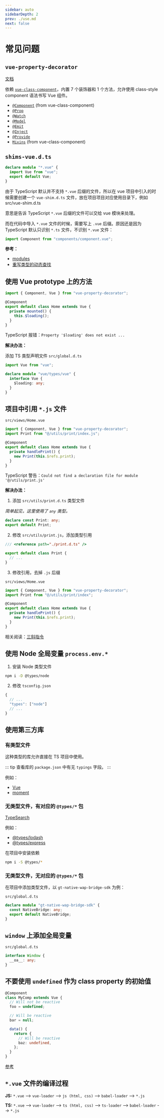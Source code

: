 ```yaml
---
sidebar: auto
sidebarDepth: 2
prev: ./use.md
next: false
---
```


# 常见问题

## `vue-property-decorator`

[文档](https://github.com/kaorun343/vue-property-decorator)

依赖 [`vue-class-component`](https://github.com/vuejs/vue-class-component)，内置 7 个装饰器和 1 个方法，允许使用 class-style component 语法书写 Vue 组件。

- [`@Component`](https://github.com/vuejs/vue-class-component#example) (from vue-class-component)
- [`@Prop`](https://github.com/kaorun343/vue-property-decorator#propoptions-propoptions--constructor--constructor---decorator)
- [`@Watch`](https://github.com/kaorun343/vue-property-decorator#watchpath-string-options-watchoptions---decorator)
- [`@Model`](https://github.com/kaorun343/vue-property-decorator#modelevent-string-options-propoptions--constructor--constructor---decorator)
- [`@Emit`](https://github.com/kaorun343/vue-property-decorator#emitevent-string-decorator)
- [`@Inject`](https://github.com/kaorun343/vue-property-decorator#providekey-string--symbol--injectoptions--from-injectkey-default-any---injectkey-decorator)
- [`@Provide`](https://github.com/kaorun343/vue-property-decorator#providekey-string--symbol--injectoptions--from-injectkey-default-any---injectkey-decorator)
- [`Mixins`](https://github.com/vuejs/vue-class-component#using-mixins) (from vue-class-component)

## `shims-vue.d.ts`

```ts
declare module "*.vue" {
  import Vue from "vue";
  export default Vue;
}
```

由于 TypeScript 默认并不支持 `*.vue` 后缀的文件，所以在 vue 项目中引入的时候需要创建一个 `vue-shim.d.ts` 文件，放在项目项目对应使用目录下，例如 src/vue-shim.d.ts

意思是告诉 TypeScript `*.vue` 后缀的文件可以交给 vue 模块来处理。

而在代码中导入 `*.vue` 文件的时候，需要写上 `.vue` 后缀。原因还是因为 TypeScript 默认只识别 `*.ts` 文件，不识别 `*.vue` 文件：

```ts
import Component from "components/component.vue";
```

**参考：**

- [modules](https://www.typescriptlang.org/docs/handbook/modules.html)
- [重写类型的动态查找](https://jkchao.github.io/typescript-book-chinese/project/modules.html#%E9%87%8D%E5%86%99%E7%B1%BB%E5%9E%8B%E7%9A%84%E5%8A%A8%E6%80%81%E6%9F%A5%E6%89%BE)

## 使用 Vue prototype 上的方法

```ts {6}
import { Component, Vue } from "vue-property-decorator";

@Component
export default class Home extends Vue {
  private mounted() {
    this.$loading();
  }
}
```

TypeScript 报错：`Property '$loading' does not exist ...`

**解决办法：**

添加 TS 类型声明文件 `src/global.d.ts`

```ts
import Vue from "vue";

declare module "vue/types/vue" {
  interface Vue {
    $loading: any;
  }
}
```

## 项目中引用 `*.js` 文件

`src/views/Home.vue`

```ts {2}
import { Component, Vue } from "vue-property-decorator";
import Print from "@/utils/print/index.js";

@Component
export default class Home extends Vue {
  private handlePrint() {
    new Print(this.$refs.print);
  }
}
```

TypeScript 警告：`Could not find a declaration file for module '@/utils/print.js'`

**解决办法：**

1. 添加 `src/utils/print.d.ts` 类型文件

_简单起见，这里使用了 `any` 类型。_

```ts
declare const Print: any;
export default Print;
```

2. 修改 `src/utils/print.js`，添加类型引用

```js {1}
/// <reference path="./print.d.ts" />

export default class Print {
  // ...
}
```

3. 修改引用，去掉 `.js` 后缀

`src/views/Home.vue`

```ts {2}
import { Component, Vue } from "vue-property-decorator";
import Print from "@/utils/print/index";

@Component
export default class Home extends Vue {
  private handlePrint() {
    new Print(this.$refs.print);
  }
}
```

相关阅读：[三斜指令](/typescript/types.html#手动添加声明文件)

## 使用 Node 全局变量 `process.env.*`

1. 安装 Node 类型文件

```bash
npm i -D @types/node
```

2. 修改 `tsconfig.json`

```js
{
  // ...
  "types": ["node"]
  // ...
}
```

## 使用第三方库

### 有类型文件

这种类型的库允许直接在 TS 项目中使用。

::: tip
查看库的 `package.json` 中有无 `typings` 字段。
:::

例如：

- [Vue](https://github.com/vuejs/vue/blob/dev/package.json#L9)
- [moment](https://github.com/moment/moment/blob/develop/package.json#L27)

### 无类型文件，有对应的 `@types/*` 包

[TypeSearch](https://microsoft.github.io/TypeSearch/)

例如：

- [@types/lodash](https://www.npmjs.com/package/@types/lodash)
- [@types/express](https://www.npmjs.com/package/@types/express)

在项目中安装依赖

```bash
npm i -S @types/*
```

### 无类型文件，无对应的 `@types/*` 包

在项目中添加类型文件，以 `gt-native-wap-bridge-sdk` 为例：

`src/global.d.ts`

```ts
declare module "gt-native-wap-bridge-sdk" {
  const NativeBridge: any;
  export default NativeBridge;
}
```

## `window` 上添加全局变量

`src/global.d.ts`

```ts
interface Window {
  __oa__: any;
}
```

## 不要使用 `undefined` 作为 class property 的初始值

```ts
@Component
class MyComp extends Vue {
  // Will not be reactive
  foo = undefined;

  // Will be reactive
  bar = null;

  data() {
    return {
      // Will be reactive
      baz: undefined,
    };
  }
}
```

[参考](https://github.com/vuejs/vue-class-component#undefined-will-not-be-reactive)

## `*.vue` 文件的编译过程

**JS:** `*.vue` --> `vue-loader` --> `js (html, css)` --> `babel-loader` --> `*.js`

**TS:** `*.vue` --> `vue-loader` --> `ts (html, css)` --> `ts-loader` --> `babel-loader` --> `*.js`
